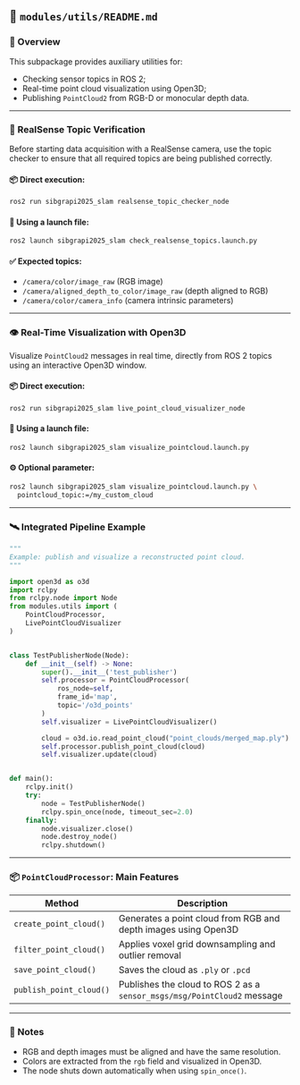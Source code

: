 ## 📁 `modules/utils/README.md`

### 🔧 Overview

This subpackage provides auxiliary utilities for:

* Checking sensor topics in ROS 2;
* Real-time point cloud visualization using Open3D;
* Publishing `PointCloud2` from RGB-D or monocular depth data.

---

### 🧪 RealSense Topic Verification

Before starting data acquisition with a RealSense camera, use the topic checker to ensure that all required topics are being published correctly.

#### 📦 Direct execution:

```bash
ros2 run sibgrapi2025_slam realsense_topic_checker_node
```

#### 🚀 Using a launch file:

```bash
ros2 launch sibgrapi2025_slam check_realsense_topics.launch.py
```

#### ✅ Expected topics:

* `/camera/color/image_raw` (RGB image)
* `/camera/aligned_depth_to_color/image_raw` (depth aligned to RGB)
* `/camera/color/camera_info` (camera intrinsic parameters)

---

### 👁️ Real-Time Visualization with Open3D

Visualize `PointCloud2` messages in real time, directly from ROS 2 topics using an interactive Open3D window.

#### 📦 Direct execution:

```bash
ros2 run sibgrapi2025_slam live_point_cloud_visualizer_node
```

#### 🚀 Using a launch file:

```bash
ros2 launch sibgrapi2025_slam visualize_pointcloud.launch.py
```

#### ⚙️ Optional parameter:

```bash
ros2 launch sibgrapi2025_slam visualize_pointcloud.launch.py \
  pointcloud_topic:=/my_custom_cloud
```

---

### 🛰️ Integrated Pipeline Example

```python
"""
Example: publish and visualize a reconstructed point cloud.
"""

import open3d as o3d
import rclpy
from rclpy.node import Node
from modules.utils import (
    PointCloudProcessor,
    LivePointCloudVisualizer
)


class TestPublisherNode(Node):
    def __init__(self) -> None:
        super().__init__('test_publisher')
        self.processor = PointCloudProcessor(
            ros_node=self,
            frame_id='map',
            topic='/o3d_points'
        )
        self.visualizer = LivePointCloudVisualizer()

        cloud = o3d.io.read_point_cloud("point_clouds/merged_map.ply")
        self.processor.publish_point_cloud(cloud)
        self.visualizer.update(cloud)


def main():
    rclpy.init()
    try:
        node = TestPublisherNode()
        rclpy.spin_once(node, timeout_sec=2.0)
    finally:
        node.visualizer.close()
        node.destroy_node()
        rclpy.shutdown()
```

---

### 📦 `PointCloudProcessor`: Main Features

| Method                  | Description                                                             |
| ----------------------- | ----------------------------------------------------------------------- |
| `create_point_cloud()`  | Generates a point cloud from RGB and depth images using Open3D          |
| `filter_point_cloud()`  | Applies voxel grid downsampling and outlier removal                     |
| `save_point_cloud()`    | Saves the cloud as `.ply` or `.pcd`                                     |
| `publish_point_cloud()` | Publishes the cloud to ROS 2 as a `sensor_msgs/msg/PointCloud2` message |

---

### 📝 Notes

* RGB and depth images must be aligned and have the same resolution.
* Colors are extracted from the `rgb` field and visualized in Open3D.
* The node shuts down automatically when using `spin_once()`.
